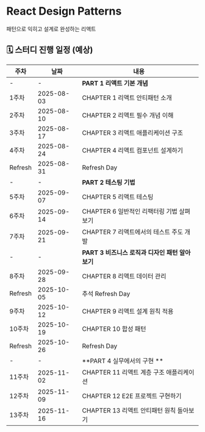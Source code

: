 # React Design Patterns

패턴으로 익히고 설계로 완성하는 리액트

## 🗓️ 스터디 진행 일정 (예상)

| 주차    | 날짜       | 내용                                            |
| ------- | ---------- | ----------------------------------------------- |
| -       | -          | **PART 1 리액트 기본 개념**                     |
| 1주차   | 2025-08-03 | CHAPTER 1 리액트 안티패턴 소개                  |
| 2주차   | 2025-08-10 | CHAPTER 2 리액트 필수 개념 이해                 |
| 3주차   | 2025-08-17 | CHAPTER 3 리액트 애플리케이션 구조              |
| 4주차   | 2025-08-24 | CHAPTER 4 리액트 컴포넌트 설계하기              |
| Refresh | 2025-08-31 | Refresh Day                                     |
| -       | -          | **PART 2 테스팅 기법**                          |
| 5주차   | 2025-09-07 | CHAPTER 5 리액트 테스팅                         |
| 6주차   | 2025-09-14 | CHAPTER 6 일반적인 리팩터링 기법 살펴보기       |
| 7주차   | 2025-09-21 | CHAPTER 7 리액트에서의 테스트 주도 개발         |
| -       | -          | **PART 3 비즈니스 로직과 디자인 패턴 알아보기** |
| 8주차   | 2025-09-28 | CHAPTER 8 리액트 데이터 관리                    |
| Refresh | 2025-10-05 | 추석 Refresh Day                                |
| 9주차   | 2025-10-12 | CHAPTER 9 리액트 설계 원칙 적용                 |
| 10주차  | 2025-10-19 | CHAPTER 10 합성 패턴                            |
| Refresh | 2025-10-26 | Refresh Day                                     |
| -       | -          | **PART 4 실무에서의 구현 **                     |
| 11주차  | 2025-11-02 | CHAPTER 11 리액트 계층 구조 애플리케이션        |
| 12주차  | 2025-11-09 | CHAPTER 12 E2E 프로젝트 구현하기                |
| 13주차  | 2025-11-16 | CHAPTER 13 리액트 안티패턴 원칙 돌아보기        |
